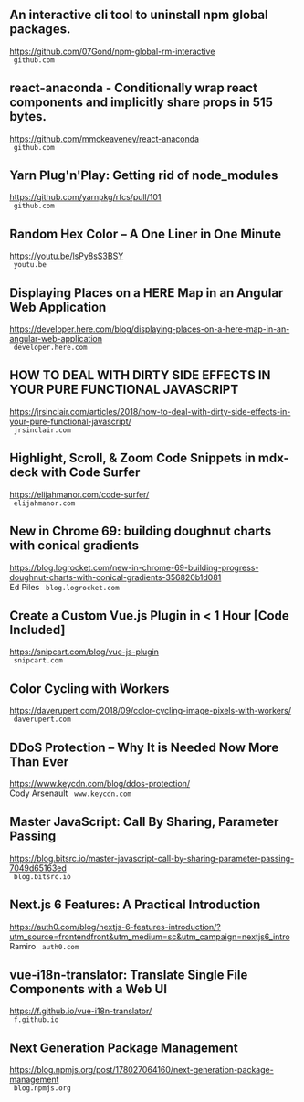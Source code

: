 ## An interactive cli tool to uninstall npm global packages.  
https://github.com/07Gond/npm-global-rm-interactive  
 ` github.com`
  

## react-anaconda - Conditionally wrap react components and implicitly share props in 515 bytes.  
https://github.com/mmckeaveney/react-anaconda  
 ` github.com`
  

## Yarn Plug'n'Play: Getting rid of node_modules  
https://github.com/yarnpkg/rfcs/pull/101  
 ` github.com`
  

## Random Hex Color – A One Liner in One Minute  
https://youtu.be/lsPy8sS3BSY  
 ` youtu.be`
  

## Displaying Places on a HERE Map in an Angular Web Application  
https://developer.here.com/blog/displaying-places-on-a-here-map-in-an-angular-web-application  
 ` developer.here.com`
  

## HOW TO DEAL WITH DIRTY SIDE EFFECTS IN YOUR PURE FUNCTIONAL JAVASCRIPT  
https://jrsinclair.com/articles/2018/how-to-deal-with-dirty-side-effects-in-your-pure-functional-javascript/  
 ` jrsinclair.com`
  

## Highlight, Scroll, & Zoom Code Snippets in mdx-deck with Code Surfer  
https://elijahmanor.com/code-surfer/  
 ` elijahmanor.com`
  

## New in Chrome 69: building doughnut charts with conical gradients  
https://blog.logrocket.com/new-in-chrome-69-building-progress-doughnut-charts-with-conical-gradients-356820b1d081  
Ed Piles ` blog.logrocket.com`
  

## Create a Custom Vue.js Plugin in < 1 Hour [Code Included]  
https://snipcart.com/blog/vue-js-plugin  
 ` snipcart.com`
  

## Color Cycling with Workers  
https://daverupert.com/2018/09/color-cycling-image-pixels-with-workers/  
 ` daverupert.com`
  

## DDoS Protection – Why It is Needed Now More Than Ever  
https://www.keycdn.com/blog/ddos-protection/  
Cody Arsenault ` www.keycdn.com`
  

## Master JavaScript: Call By Sharing, Parameter Passing  
https://blog.bitsrc.io/master-javascript-call-by-sharing-parameter-passing-7049d65163ed  
 ` blog.bitsrc.io`
  

## Next.js 6 Features: A Practical Introduction  
https://auth0.com/blog/nextjs-6-features-introduction/?utm_source=frontendfront&utm_medium=sc&utm_campaign=nextjs6_intro  
Ramiro ` auth0.com`
  

## vue-i18n-translator: Translate Single File Components with a Web UI  
https://f.github.io/vue-i18n-translator/  
 ` f.github.io`
  

## Next Generation Package Management  
https://blog.npmjs.org/post/178027064160/next-generation-package-management  
 ` blog.npmjs.org`
  

